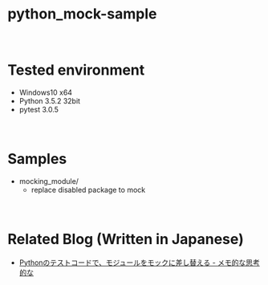# python_mock-sample

　  
# Tested environment

- Windows10 x64
- Python 3.5.2 32bit
- pytest 3.0.5

　  
# Samples

- mocking_module/
  - replace disabled package to mock

　  
# Related Blog (Written in Japanese)

- [Pythonのテストコードで、モジュールをモックに差し替える - メモ的な思考的な](http://thinkami.hatenablog.com/entry/2016/12/24/002922)